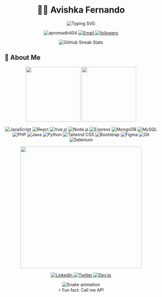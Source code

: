 # <div align="center">👨‍💻 Avishka Fernando</div>

<div align="center">
  <img src="https://readme-typing-svg.herokuapp.com?font=Fira+Code&weight=600&size=30&pause=1000&color=6C63FF&center=true&vCenter=true&random=false&width=500&height=70&lines=UI%2FUX+Developer;Frontend+Developer;Creative+Problem+Solver" alt="Typing SVG" />
</div>

<p align="center">
  <img src="https://komarev.com/ghpvc/?username=apromadh404&label=Profile%20views&color=6C63FF&style=for-the-badge" alt="apromadh404" />
  <a href="mailto:avishkaf404@gmail.com">
    <img src="https://img.shields.io/badge/Email-avishkaf404%40gmail.com-6C63FF?style=for-the-badge&logo=gmail" alt="Email" />
  </a>
  <a href="https://github.com/apromadh404">
    <img src="https://img.shields.io/github/followers/apromadh404?label=Followers&style=for-the-badge&color=6C63FF" alt="followers" />
  </a>
</p>

<p align="center">
  <img src="https://github-readme-streak-stats.herokuapp.com/?user=apromadh404&theme=tokyonight&hide_border=true" alt="GitHub Streak Stats" />
</p>

## 🚀 About Me


<div align="center">
  <img height="180em" src="https://github-readme-stats.vercel.app/api?username=apromadh404&show_icons=true&theme=tokyonight&hide_border=true&include_all_commits=true&count_private=true" />
  <img height="180em" src="https://github-readme-stats.vercel.app/api/top-langs/?username=apromadh404&layout=compact&theme=tokyonight&hide_border=true" />
</div>
<p align="center">
  <img src="https://img.shields.io/badge/JavaScript-F7DF1E?style=for-the-badge&logo=javascript&logoColor=black" alt="JavaScript" />
  <img src="https://img.shields.io/badge/React-61DAFB?style=for-the-badge&logo=react&logoColor=black" alt="React" />
  <img src="https://img.shields.io/badge/Vue.js-4FC08D?style=for-the-badge&logo=vue.js&logoColor=white" alt="Vue.js" />
  <img src="https://img.shields.io/badge/Node.js-339933?style=for-the-badge&logo=nodedotjs&logoColor=white" alt="Node.js" />
  <img src="https://img.shields.io/badge/Express-000000?style=for-the-badge&logo=express&logoColor=white" alt="Express" />
  <img src="https://img.shields.io/badge/MongoDB-47A248?style=for-the-badge&logo=mongodb&logoColor=white" alt="MongoDB" />
  <img src="https://img.shields.io/badge/MySQL-4479A1?style=for-the-badge&logo=mysql&logoColor=white" alt="MySQL" />
  <img src="https://img.shields.io/badge/PHP-777BB4?style=for-the-badge&logo=php&logoColor=white" alt="PHP" />
  <img src="https://img.shields.io/badge/Java-ED8B00?style=for-the-badge&logo=openjdk&logoColor=white" alt="Java" />
  <img src="https://img.shields.io/badge/Python-3776AB?style=for-the-badge&logo=python&logoColor=white" alt="Python" />
  <img src="https://img.shields.io/badge/Tailwind_CSS-38B2AC?style=for-the-badge&logo=tailwind-css&logoColor=white" alt="Tailwind CSS" />
  <img src="https://img.shields.io/badge/Bootstrap-7952B3?style=for-the-badge&logo=bootstrap&logoColor=white" alt="Bootstrap" />
  <img src="https://img.shields.io/badge/Figma-F24E1E?style=for-the-badge&logo=figma&logoColor=white" alt="Figma" />
  <img src="https://img.shields.io/badge/Git-F05032?style=for-the-badge&logo=git&logoColor=white" alt="Git" />
  <img src="https://img.shields.io/badge/Selenium-43B02A?style=for-the-badge&logo=selenium&logoColor=white" alt="Selenium" />
</p>
<div align="center">
  <img src="https://media.giphy.com/media/v1.Y2lkPTc5MGI3NjExZDI2YTZkZTgxOWNkMTIxZjgxNGUwMmI3ZTE5MWIxMGZiMTQ5ZWRlNiZlcD12MV9pbnRlcm5hbF9naWZzX2dpZklkJmN0PWc/qgQUggAC3Pfv687qPC/giphy.gif" width="400" />
</div>
<p align="center">
  <a href="https://linkedin.com/in/YOUR_LINKEDIN" target="_blank">
    <img src="https://img.shields.io/badge/LinkedIn-0077B5?style=for-the-badge&logo=linkedin&logoColor=white" alt="LinkedIn" />
  </a>
  <a href="https://twitter.com/YOUR_TWITTER" target="_blank">
    <img src="https://img.shields.io/badge/Twitter-1DA1F2?style=for-the-badge&logo=twitter&logoColor=white" alt="Twitter" />
  </a>
  <a href="https://dev.to/YOUR_DEV" target="_blank">
    <img src="https://img.shields.io/badge/Dev.to-0A0A0A?style=for-the-badge&logo=dev.to&logoColor=white" alt="Dev.to" />
  </a>
</p>
<div align="center">
  <img src="https://github.com/apromadh404/apromadh404/blob/output/github-contribution-grid-snake.svg" alt="Snake animation" />
</div>
<div align="center">
  ⚡ Fun fact: Call me AP!
</div>
